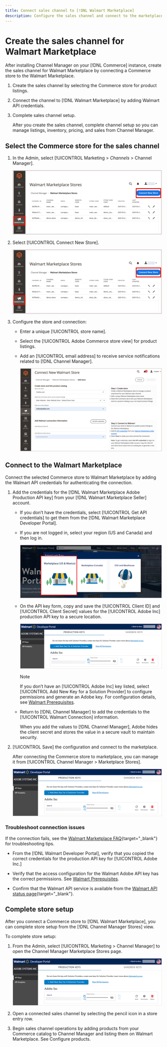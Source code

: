 ```yaml
---
title: Connect sales channel to [!DNL Walmart Marketplace] 
description: Configure the sales channel and connect to the marketplace.
---
```

# Create the sales channel for Walmart Marketplace

After installing Channel Manager on your [!DNL Commerce] instance, create the sales channel for Walmart Marketplace by connecting a Commerce store to the Walmart Marketplace.

1. Create the sales channel by selecting the Commerce store for product listings.

1. Connect the channel to [!DNL Walmart Marketplace] by adding Walmart API credentials.

1. Complete sales channel setup.

   After you create the sales channel, complete channel setup so you can manage listings, inventory, pricing, and sales from Channel Manager. 

## Select the Commerce store for the sales channel

1. In the Admin, select [!UICONTROL Marketing > _Channels_ > Channel Manager].

   ![Connect Commerce store to [!DNL Walmart Marketplace] from [!DNL Channel Manager]](assets/connect-commerce-store-to-marketplace.png)   

1. Select [!UICONTROL Connect New Store].  
     
   ![Connect Commerce store to [!DNL Walmart Marketplace] from [!DNL Channel Manager]](assets/connect-commerce-store-to-marketplace.png)   


1. Configure the store and connection:

   - Enter a unique [!UICONTROL store name].

   - Select the [!UICONTROL Adobe Commerce store view] for product listings.

   - Add an [!UICONTROL email address] to receive service notifications related to [!DNL Channel Manager].

     ![Configure connection between Commerce and [!DNL Walmart Marketplace] from [!DNL Channel Manager]](assets/configure-commerce-to-marketplace-connection.png)


## Connect to the Walmart Marketplace

Connect the selected Commerce store to Walmart Marketplace by adding the Walmart API credentials for authenticating the connection.

1. Add the credentials for the [!DNL Walmart Marketplace Adobe Production API key] from your [!DNL Walmart Marketplace Seller] account.

   - If you don’t have the credentials, select [!UICONTROL Get API credentials] to get them from the [!DNL Walmart Marketplace Developer Portal].

   - If you are not logged in, select your region (US and Canada) and then log in.  

     ![[!DNL Walmart Marketplace] account login](assets/walmart-marketplace-login-page.png)
       
   - On the API key form, copy and save the [!UICONTROL Client ID] and [!UICONTROL Client Secret] values for the [!UICONTROL Adobe Inc] production API key to a secure location. 

     ![[!DNL Walmart Marketplace API key] configuration page](assets/walmart-api-key-management-form.png) 
       
     >[!NOTE]
     >
     >If you don’t have an [!UICONTROL Adobe Inc] key listed, select [!UICONTROL Add New Key for a Solution Provider] to configure permissions and generate an Adobe key. For configuration details, see [Walmart Prerequisites](overview.md#walmart-prerequisites).

   - Return to [!DNL Channel Manager] to add the credentials to the [!UICONTROL Walmart Connection] information.  
       
     When you add the values to [!DNL Channel Manager], Adobe hides the client secret and stores the value in a secure vault to maintain security.  

1. [!UICONTROL Save] the configuration and connect to the marketplace.

   After connecting the Commerce store to marketplace, you can manage it from [!UICONTROL Channel Manager > Marketplace Stores].

   ![[!DNL Walmart Marketplace API key] configuration page](assets/walmart-api-key-management-form.png)


### Troubleshoot connection issues

If the connection fails, see the [Walmart Marketplace FAQ](https://developer.walmart.com/faq/us/faq-auth/){target="_blank"} for troubleshooting tips.

- From the [!DNL Walmart Developer Portal], verify that you copied the correct credentials for the production API key for [!UICONTROL Adobe Inc.]

- Verify that the access configuration for the Walmart Adobe API key has the correct permissions. See [Walmart Prerequisites](overview.md#walmart-prerequisites).

- Confirm that the Walmart API service is available from the [Walmart API status page](https://developer.walmart.com/us/whats-new/new-api-status-information-now-available/){target="_blank"}.


## Complete store setup

After you connect a Commerce store to [!DNL Walmart Marketplace], you can complete store setup from the [!DNL Channel Manager Stores] view. 

To complete store setup:

1. From the Admin, select [!UICONTROL Marketing > Channel Manager] to open the Channel Manager Marketplace Stores page.

   ![[!DNL Walmart Marketplace API key] configuration page](assets/walmart-api-key-management-form.png)

1. Open a connected sales channel by selecting the pencil icon in a store entry row.

1. Begin sales channel operations by adding products from your Commerce catalog to Channel Manager and listing them on Walmart Marketplace. See Configure products.
